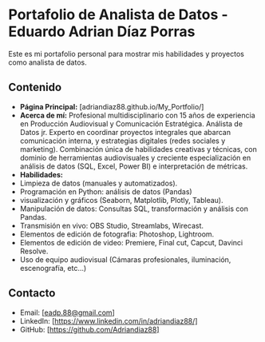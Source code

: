 # Portafolio de Analista de Datos - Eduardo Adrian Díaz Porras

Este es mi portafolio personal para mostrar mis habilidades y proyectos como analista de datos.

## Contenido

*   **Página Principal:** [adriandiaz88.github.io/My_Portfolio/]
*   **Acerca de mí:** Profesional multidisciplinario con 15 años de experiencia en Producción Audiovisual y Comunicación Estratégica. Análista de Datos jr. Experto en coordinar proyectos integrales que abarcan comunicación interna, y estrategias digitales (redes sociales y marketing). Combinación única de habilidades creativas y técnicas, con dominio de herramientas audiovisuales y creciente especialización en análisis de datos (SQL, Excel, Power BI) e interpretación de métricas.
*   **Habilidades:**
*   Limpieza de datos  (manuales y automatizados).
*   Programación en Python: análisis de datos (Pandas)
*   visualización y gráficos (Seaborn, Matplotlib, Plotly, Tableau).
*   Manipulación de datos: Consultas SQL, transformación y análisis con Pandas.
*   Transmisión en vivo: OBS Studio, Streamlabs, Wirecast.
*   Elementos de edición de fotografia: Photoshop, Lightroom.
*   Elementos de edición de video: Premiere, Final cut, Capcut, Davinci Resolve.
*   Uso de equipo audiovisual (Cámaras profesionales, iluminación, escenografía, etc…)

## Contacto

*   Email: [eadp.88@gmail.com]
*   LinkedIn: [https://www.linkedin.com/in/adriandiaz88/]
*   GitHub: [https://github.com/Adriandiaz88]
